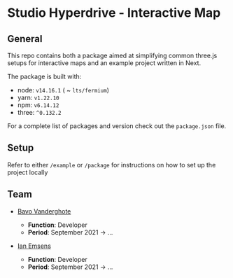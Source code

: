# Studio Hyperdrive - Interactive Map

## General

This repo contains both a package aimed at simplifying common three.js setups for interactive maps and an example project written in Next.

The package is built with:
- node: `v14.16.1` ( ~ `lts/fermium`)
- yarn: `v1.22.10`
- npm: `v6.14.12`
- three: `^0.132.2`

For a complete list of packages and version check out the `package.json` file.

## Setup

Refer to either `/example` or `/package` for instructions on how to set up the project locally

## Team

* [Bavo Vanderghote](bavo.vanderghote@studiohyperdrive.be)
    * **Function**: Developer
    * **Period**: September 2021 -> ...

* [Ian Emsens](ian.emsens@studiohyperdrive.be)
    * **Function**: Developer
    * **Period**: September 2021 -> ...